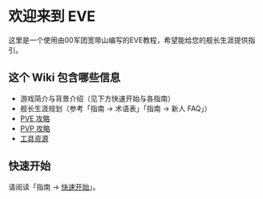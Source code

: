 # 欢迎来到 EVE

这里是一个使用由00军团宽带山编写的EVE教程，希望能给您的舰长生涯提供指引。

## 这个 Wiki 包含哪些信息

- 游戏简介与背景介绍（见下方快速开始与各指南）
- 舰长生涯规划（参考「指南 → 术语表」「指南 → 新人 FAQ」）
- [PVE 攻略](PVE/pve-overview.md)
- [PVP 攻略](guide/pvp-overview.md)
- [工具资源](tools.md)

## 快速开始

请阅读「指南 → [快速开始](guide/getting-started.md)」。
